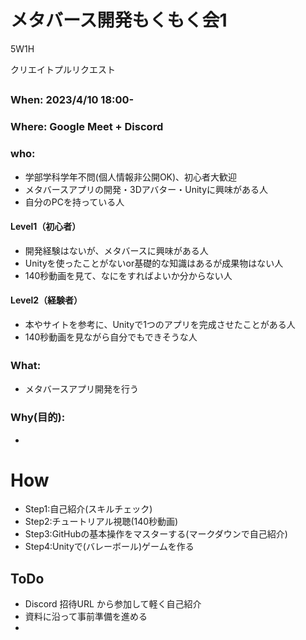 # メタバース開発もくもく会1 

5W1H

クリエイトプルリクエスト

##
### When: 2023/4/10 18:00-
### Where: Google Meet + Discord
### who:
- 学部学科学年不問(個人情報非公開OK)、初心者大歓迎
- メタバースアプリの開発・3Dアバター・Unityに興味がある人
- 自分のPCを持っている人
#### Level1（初心者）
- 開発経験はないが、メタバースに興味がある人
- Unityを使ったことがないor基礎的な知識はあるが成果物はない人
- 140秒動画を見て、なにをすればよいか分からない人
#### Level2（経験者）
- 本やサイトを参考に、Unityで1つのアプリを完成させたことがある人
- 140秒動画を見ながら自分でもできそうな人


### What: 　
- メタバースアプリ開発を行う

### Why(目的): 
- 

# How

- Step1:自己紹介(スキルチェック)
- Step2:チュートリアル視聴(140秒動画)
- Step3:GitHubの基本操作をマスターする(マークダウンで自己紹介)
- Step4:Unityで(バレーボール)ゲームを作る

## ToDo

- Discord 招待URL から参加して軽く自己紹介
- 資料に沿って事前準備を進める
- 

